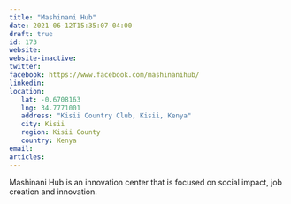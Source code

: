 ```yaml
---
title: "Mashinani Hub"
date: 2021-06-12T15:35:07-04:00
draft: true
id: 173
website: 
website-inactive: 
twitter: 
facebook: https://www.facebook.com/mashinanihub/
linkedin: 
location: 
   lat: -0.6708163
   lng: 34.7771001
   address: "Kisii Country Club, Kisii, Kenya"
   city: Kisii
   region: Kisii County
   country: Kenya
email: 
articles:
---
```

Mashinani Hub is an innovation center that is focused on social impact, job creation and innovation.
